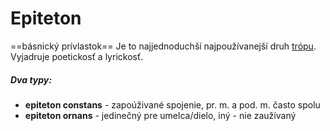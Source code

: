 # Epiteton 

==básnický prívlastok==
Je to najjednoduchší najpoužívanejší druh [trópu](trópy.md). 
Vyjadruje poetickosť a lyrickosť.

##### Dva typy:
 - **epiteton constans** - zapoúživané spojenie, pr. m. a pod. m. často spolu 
 - **epiteton ornans** - jedinečný pre umelca/dielo, iný - nie zaužívaný
